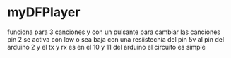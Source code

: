# myDFPlayer

funciona para 3 canciones y con un pulsante para cambiar las canciones  pin 2 se activa con low o sea baja con una resiistecnia del pin 5v al pin del arduino 2 y el tx y rx es en el 10 y 11 del arduino el circuito es simple 
